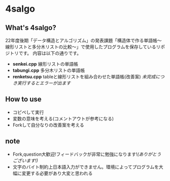 # 4salgo
## What's 4salgo?
22年度後期「データ構造とアルゴリズム」の発表課題「構造体で作る単語帳～線形リストと多分木リストの比較～」で使用したプログラムを保存しているリポジトリです。
内容は以下の通りです。
* **senkei.cpp** 線形リストの単語帳
* **tabungi.cpp** 多分木リストの単語帳
* **renketsu.cpp** tableと線形リストを組み合わせた単語帳(改善案) _未完成につき実行するとエラーが出ます_

## How to use
* コピペして実行
* 変数の意味を考える(コメントアウトが参考になる)
* Forkして自分なりの改善案を考える

## note
* Fork,question大歓迎!フィードバックが非常に勉強になります!_(ありがとうございます!)_
* 文字のバイト制約上日本語入力ができません。環境によってプログラムを大幅に変更する必要があり大変と思われる
